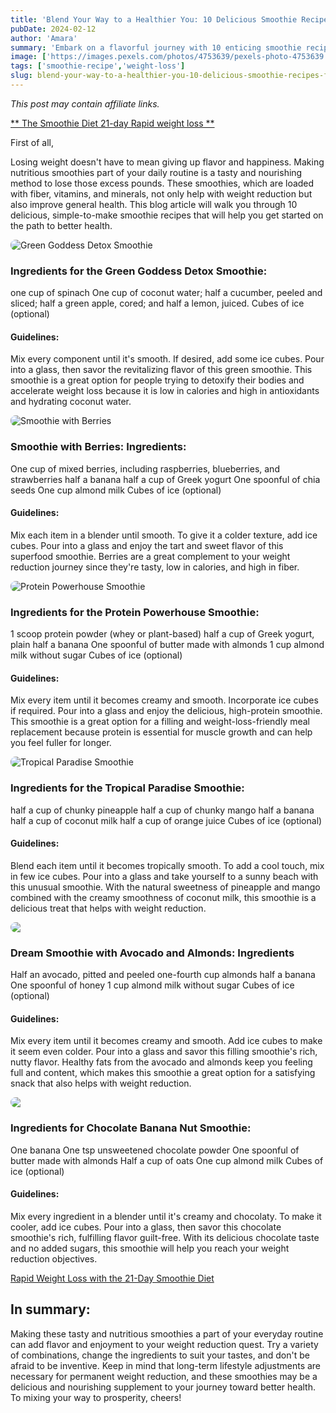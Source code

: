 ```yaml
---
title: 'Blend Your Way to a Healthier You: 10 Delicious Smoothie Recipes for Weight Loss'
pubDate: 2024-02-12
author: 'Amara'
summary: 'Embark on a flavorful journey with 10 enticing smoothie recipes tailored for weight loss and enhanced wellness.'
image: ['https://images.pexels.com/photos/4753639/pexels-photo-4753639.jpeg?auto=compress&cs=tinysrgb&w=1260&h=750&dpr=1']
tags: ['smoothie-recipe','weight-loss']
slug: blend-your-way-to-a-healthier-you-10-delicious-smoothie-recipes-for-weight-loss
---
```

*This post may contain affiliate links.*

<a href="https://bit.ly/3wbDNrv" class="affilate-link">** The Smoothie Diet 21-day Rapid weight loss **</a>


First of all,

Losing weight doesn't have to mean giving up flavor and happiness. Making nutritious smoothies part of your daily routine is a tasty and nourishing method to lose those excess pounds. These smoothies, which are loaded with fiber, vitamins, and minerals, not only help with weight reduction but also improve general health. This blog article will walk you through 10 delicious, simple-to-make smoothie recipes that will help you get started on the path to better health.

<img src="https://images.pexels.com/photos/616833/pexels-photo-616833.jpeg?auto=compress&cs=tinysrgb&w=1260&h=750&dpr=1" alt="Green Goddess Detox Smoothie" style="max-width: 100%; height: auto; display: block; margin-left: auto; margin-right: auto; border-radius: 8px">

### Ingredients for the Green Goddess Detox Smoothie:

one cup of spinach
One cup of coconut water; half a cucumber, peeled and sliced; half a green apple, cored; and half a lemon, juiced.
Cubes of ice (optional)

#### Guidelines:

Mix every component until it's smooth.
If desired, add some ice cubes.
Pour into a glass, then savor the revitalizing flavor of this green smoothie.
This smoothie is a great option for people trying to detoxify their bodies and accelerate weight loss because it is low in calories and high in antioxidants and hydrating coconut water.


<img src="https://images.pexels.com/photos/3625372/pexels-photo-3625372.jpeg?auto=compress&cs=tinysrgb&w=1260&h=750&dpr=1" alt="Smoothie with Berries" style="max-width: 100%; height: auto; display: block; margin-left: auto; margin-right: auto; border-radius: 8px">

### Smoothie with Berries: Ingredients:

One cup of mixed berries, including raspberries, blueberries, and strawberries
half a banana
half a cup of Greek yogurt
One spoonful of chia seeds
One cup almond milk
Cubes of ice (optional)

#### Guidelines:

Mix each item in a blender until smooth.
To give it a colder texture, add ice cubes.
Pour into a glass and enjoy the tart and sweet flavor of this superfood smoothie.
Berries are a great complement to your weight reduction journey since they're tasty, low in calories, and high in fiber.

<img src="https://images.pexels.com/photos/3794784/pexels-photo-3794784.jpeg?auto=compress&cs=tinysrgb&w=1260&h=750&dpr=1" alt="Protein Powerhouse Smoothie" style="max-width: 100%; height: auto; display: block; margin-left: auto; margin-right: auto; border-radius: 8px">

### Ingredients for the Protein Powerhouse Smoothie:

1 scoop protein powder (whey or plant-based)
half a cup of Greek yogurt, plain
half a banana
One spoonful of butter made with almonds
1 cup almond milk without sugar
Cubes of ice (optional)

#### Guidelines:

Mix every item until it becomes creamy and smooth.
Incorporate ice cubes if required.
Pour into a glass and enjoy the delicious, high-protein smoothie.
This smoothie is a great option for a filling and weight-loss-friendly meal replacement because protein is essential for muscle growth and can help you feel fuller for longer.

<img src="https://res.cloudinary.com/sjlabs/image/upload/c_scale,q_auto,f_auto,w_1024,c_fill/l_GS_Vert-Logo-one-color-white,g_south_east,fl_relative,x_0.03,y_0.03,h_0.28/74126802145.jpg" alt="Tropical Paradise Smoothie" style="max-width: 100%; height: auto; display: block; margin-left: auto; margin-right: auto; border-radius: 8px">

### Ingredients for the Tropical Paradise Smoothie:

half a cup of chunky pineapple
half a cup of chunky mango
half a banana
half a cup of coconut milk
half a cup of orange juice
Cubes of ice (optional)

#### Guidelines:

Blend each item until it becomes tropically smooth.
To add a cool touch, mix in few ice cubes.
Pour into a glass and take yourself to a sunny beach with this unusual smoothie.
With the natural sweetness of pineapple and mango combined with the creamy smoothness of coconut milk, this smoothie is a delicious treat that helps with weight reduction.

<img src="https://images.pexels.com/photos/2134037/pexels-photo-2134037.jpeg?auto=compress&cs=tinysrgb&w=1260&h=750&dpr=1" style="max-width: 100%; height: auto; display: block; margin-left: auto; margin-right: auto; border-radius: 8px">

### Dream Smoothie with Avocado and Almonds: Ingredients

Half an avocado, pitted and peeled
one-fourth cup almonds
half a banana
One spoonful of honey
1 cup almond milk without sugar
Cubes of ice (optional)

#### Guidelines:

Mix every item until it becomes creamy and smooth.
Add ice cubes to make it seem even colder.
Pour into a glass and savor this filling smoothie's rich, nutty flavor.
Healthy fats from the avocado and almonds keep you feeling full and content, which makes this smoothie a great option for a satisfying snack that also helps with weight reduction.

<img src="https://images.pexels.com/photos/556832/pexels-photo-556832.jpeg?auto=compress&cs=tinysrgb&w=1260&h=750&dpr=1" style="max-width: 100%; height: auto; display: block; margin-left: auto; margin-right: auto; border-radius: 8px">

### Ingredients for Chocolate Banana Nut Smoothie:

One banana
One tsp unsweetened chocolate powder
One spoonful of butter made with almonds
Half a cup of oats
One cup almond milk
Cubes of ice (optional)

#### Guidelines:

Mix every ingredient in a blender until it's creamy and chocolaty.
To make it cooler, add ice cubes.
Pour into a glass, then savor this chocolate smoothie's rich, fulfilling flavor guilt-free.
With its delicious chocolate taste and no added sugars, this smoothie will help you reach your weight reduction objectives.


<a class="btn-link" href="https://bit.ly/3wbDNrv">Rapid Weight Loss with the 21-Day Smoothie Diet</a>

## In summary:

Making these tasty and nutritious smoothies a part of your everyday routine can add flavor and enjoyment to your weight reduction quest. Try a variety of combinations, change the ingredients to suit your tastes, and don't be afraid to be inventive. Keep in mind that long-term lifestyle adjustments are necessary for permanent weight reduction, and these smoothies may be a delicious and nourishing supplement to your journey toward better health. To mixing your way to prosperity, cheers!


